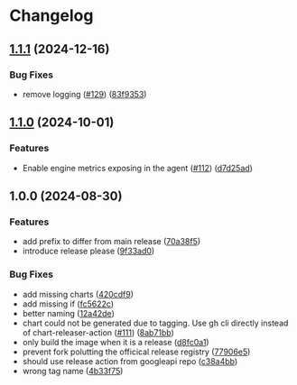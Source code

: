 # Changelog

## [1.1.1](https://github.com/rakutentech/shibuya/compare/v1.1.0...v1.1.1) (2024-12-16)


### Bug Fixes

* remove logging ([#129](https://github.com/rakutentech/shibuya/issues/129)) ([83f9353](https://github.com/rakutentech/shibuya/commit/83f93539c5b579ce1448fbfa752e254e7c8a2d8e))

## [1.1.0](https://github.com/rakutentech/shibuya/compare/v1.0.0...v1.1.0) (2024-10-01)


### Features

* Enable engine metrics exposing in the agent ([#112](https://github.com/rakutentech/shibuya/issues/112)) ([d7d25ad](https://github.com/rakutentech/shibuya/commit/d7d25adcb96451bc33d1d536f5b7017a64e1f4ba))

## 1.0.0 (2024-08-30)


### Features

* add prefix to differ from main release ([70a38f5](https://github.com/rakutentech/shibuya/commit/70a38f574ad5593c78d77456b6a83f735d62f3e4))
* introduce release please ([9f33ad0](https://github.com/rakutentech/shibuya/commit/9f33ad0c7c22d1063b68fc22f7746e1ce748c86f))


### Bug Fixes

* add missing charts ([420cdf9](https://github.com/rakutentech/shibuya/commit/420cdf94fa56d13b7bec7ce12dde20d14c1ffc39))
* add missing if ([fc5622c](https://github.com/rakutentech/shibuya/commit/fc5622ca1a59ca3dec356039145bac5f6bf15c9c))
* better naming ([12a42de](https://github.com/rakutentech/shibuya/commit/12a42de7e83c3e37f0e44a6fff923a5f59e48cfe))
* chart could not be generated due to tagging. Use gh cli directly instead of chart-releaser-action ([#111](https://github.com/rakutentech/shibuya/issues/111)) ([8ab71bb](https://github.com/rakutentech/shibuya/commit/8ab71bb47ce99c5c4d8e42976bcb277409f1354a))
* only build the image when it is a release ([d8fc0a1](https://github.com/rakutentech/shibuya/commit/d8fc0a1496f591d6c9254460010b28e3187bf5d8))
* prevent fork polutting the officical release registry ([77906e5](https://github.com/rakutentech/shibuya/commit/77906e5140365321eb881d7c1edf2db1a94e1ae9))
* should use release action from googleapi repo ([c38a4bb](https://github.com/rakutentech/shibuya/commit/c38a4bb2aaeb172a4d1e44296715d950724f5008))
* wrong tag name ([4b33f75](https://github.com/rakutentech/shibuya/commit/4b33f7506cf2863665052650b3744ec8505adf1e))
